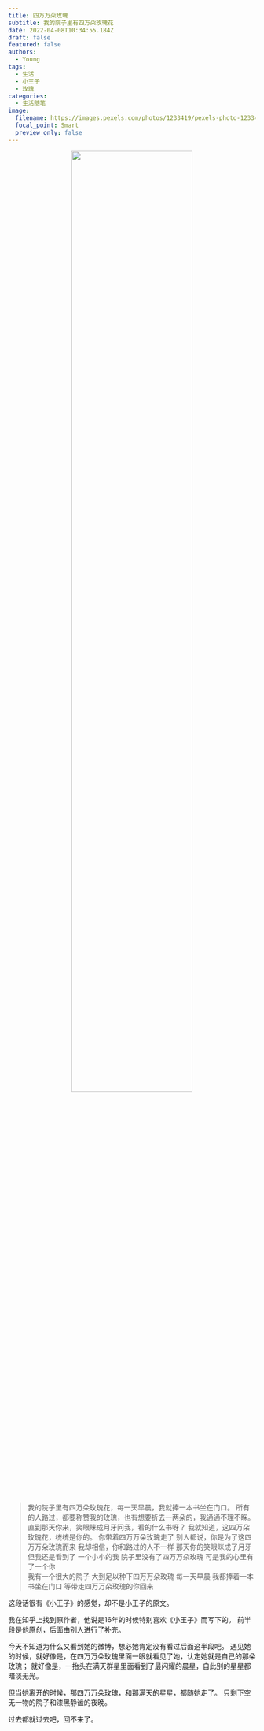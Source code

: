 ```yaml
---
title: 四万万朵玫瑰
subtitle: 我的院子里有四万朵玫瑰花
date: 2022-04-08T10:34:55.184Z
draft: false
featured: false
authors:
  - Young
tags:
  - 生活
  - 小王子
  - 玫瑰
categories:
  - 生活随笔
image:
  filename: https://images.pexels.com/photos/1233419/pexels-photo-1233419.jpeg
  focal_point: Smart
  preview_only: false
---
```

<div align="center">
	<img src="https://images.pexels.com/photos/1233419/pexels-photo-1233419.jpeg" width="70%">
</div>



>我的院子里有四万朵玫瑰花，每一天早晨，我就捧一本书坐在门口。
所有的人路过，都要称赞我的玫瑰，也有想要折去一两朵的，我通通不理不睬。
直到那天你来，笑眼眯成月牙问我，看的什么书呀？
我就知道，这四万朵玫瑰花，统统是你的。
你带着四万万朵玫瑰走了 别人都说，你是为了这四万万朵玫瑰而来 我却相信，你和路过的人不一样 
那天你的笑眼眯成了月牙  但我还是看到了 
一个小小的我  院子里没有了四万万朵玫瑰 
可是我的心里有了一个你  
我有一个很大的院子 大到足以种下四万万朵玫瑰 
每一天早晨 
我都捧着一本书坐在门口 
等带走四万万朵玫瑰的你回来

这段话很有《小王子》的感觉，却不是小王子的原文。

我在知乎上找到原作者，他说是16年的时候特别喜欢《小王子》而写下的。
前半段是他原创，后面由别人进行了补充。

今天不知道为什么又看到她的微博，想必她肯定没有看过后面这半段吧。
遇见她的时候，就好像是，在四万万朵玫瑰里面一眼就看见了她，认定她就是自己的那朵玫瑰；
就好像是，一抬头在满天群星里面看到了最闪耀的晨星，自此别的星星都暗淡无光。

但当她离开的时候，那四万万朵玫瑰，和那满天的星星，都随她走了。
只剩下空无一物的院子和漆黑静谧的夜晚。

过去都就过去吧，回不来了。